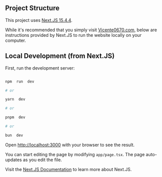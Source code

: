 
## Project Structure

This project uses [Next.JS 15.4.4](https://www.npmjs.com/package/next/v/15.4.4).

While it's recommended that you simply visit [Vicente0670.com](https://vicente0670.com/), below are instructions provided by Next.JS to run the website locally on your computer.

## Local Development (from Next.JS)

First, run the development server:

```bash

npm  run  dev

# or

yarn  dev

# or

pnpm  dev

# or

bun  dev

```

Open [http://localhost:3000](http://localhost:3000) with your browser to see the result.

You can start editing the page by modifying `app/page.tsx`. The page auto-updates as you edit the file.

Visit the [Next.JS Documentation](https://nextjs.org/docs) to learn more about Next.JS.